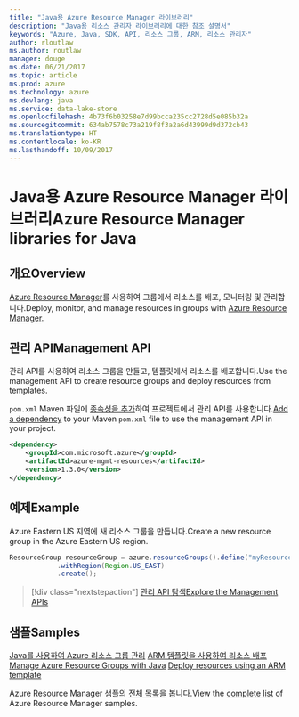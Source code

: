 ```yaml
---
title: "Java용 Azure Resource Manager 라이브러리"
description: "Java용 리소스 관리자 라이브러리에 대한 참조 설명서"
keywords: "Azure, Java, SDK, API, 리소스 그룹, ARM, 리소스 관리자"
author: rloutlaw
ms.author: routlaw
manager: douge
ms.date: 06/21/2017
ms.topic: article
ms.prod: azure
ms.technology: azure
ms.devlang: java
ms.service: data-lake-store
ms.openlocfilehash: 4b73f6b03258e7d99bcca235cc2728d5e085b32a
ms.sourcegitcommit: 634ab7578c73a219f8f3a2a6d43999d9d372cb43
ms.translationtype: HT
ms.contentlocale: ko-KR
ms.lasthandoff: 10/09/2017
---
```

# <a name="azure-resource-manager-libraries-for-java"></a><span data-ttu-id="b3df2-104">Java용 Azure Resource Manager 라이브러리</span><span class="sxs-lookup"><span data-stu-id="b3df2-104">Azure Resource Manager libraries for Java</span></span>

## <a name="overview"></a><span data-ttu-id="b3df2-105">개요</span><span class="sxs-lookup"><span data-stu-id="b3df2-105">Overview</span></span>

<span data-ttu-id="b3df2-106">[Azure Resource Manager](https://docs.microsoft.com/en-us/azure/azure-resource-manager/resource-group-overview)를 사용하여 그룹에서 리소스를 배포, 모니터링 및 관리합니다.</span><span class="sxs-lookup"><span data-stu-id="b3df2-106">Deploy, monitor, and manage resources in groups with [Azure Resource Manager](https://docs.microsoft.com/en-us/azure/azure-resource-manager/resource-group-overview).</span></span>

## <a name="management-api"></a><span data-ttu-id="b3df2-107">관리 API</span><span class="sxs-lookup"><span data-stu-id="b3df2-107">Management API</span></span>

<span data-ttu-id="b3df2-108">관리 API를 사용하여 리소스 그룹을 만들고, 템플릿에서 리소스를 배포합니다.</span><span class="sxs-lookup"><span data-stu-id="b3df2-108">Use the management API to create resource groups and deploy resources from templates.</span></span>

<span data-ttu-id="b3df2-109">`pom.xml` Maven 파일에 [종속성을 추가](https://maven.apache.org/guides/getting-started/index.html#How_do_I_use_external_dependencies)하여 프로젝트에서 관리 API를 사용합니다.</span><span class="sxs-lookup"><span data-stu-id="b3df2-109">[Add a dependency](https://maven.apache.org/guides/getting-started/index.html#How_do_I_use_external_dependencies) to your Maven `pom.xml` file to use the management API in your project.</span></span>


```XML
<dependency>
    <groupId>com.microsoft.azure</groupId>
    <artifactId>azure-mgmt-resources</artifactId>
    <version>1.3.0</version>
</dependency>
```

## <a name="example"></a><span data-ttu-id="b3df2-110">예제</span><span class="sxs-lookup"><span data-stu-id="b3df2-110">Example</span></span>

<span data-ttu-id="b3df2-111">Azure Eastern US 지역에 새 리소스 그룹을 만듭니다.</span><span class="sxs-lookup"><span data-stu-id="b3df2-111">Create a new resource group in the Azure Eastern US region.</span></span>

```java
ResourceGroup resourceGroup = azure.resourceGroups().define("myResourceGroup")
            .withRegion(Region.US_EAST)
            .create();
```

> [!div class="nextstepaction"]
> [<span data-ttu-id="b3df2-112">관리 API 탐색</span><span class="sxs-lookup"><span data-stu-id="b3df2-112">Explore the Management APIs</span></span>](/java/api/overview/azure/resources/managementapi)

## <a name="samples"></a><span data-ttu-id="b3df2-113">샘플</span><span class="sxs-lookup"><span data-stu-id="b3df2-113">Samples</span></span>

<span data-ttu-id="b3df2-114">[Java를 사용하여 Azure 리소스 그룹 관리][1] 
[ARM 템플릿을 사용하여 리소스 배포][2]</span><span class="sxs-lookup"><span data-stu-id="b3df2-114">[Manage Azure Resource Groups with Java][1] 
[Deploy resources using an ARM template][2]</span></span>

[1]: https://github.com/Azure-Samples/resources-java-manage-resource-group
[2]: https://github.com/Azure-Samples/resources-java-deploy-using-arm-template

<span data-ttu-id="b3df2-115">Azure Resource Manager 샘플의 [전체 목록](https://azure.microsoft.com/resources/samples/?platform=java&term=resource)을 봅니다.</span><span class="sxs-lookup"><span data-stu-id="b3df2-115">View the [complete list](https://azure.microsoft.com/resources/samples/?platform=java&term=resource) of Azure Resource Manager samples.</span></span>
